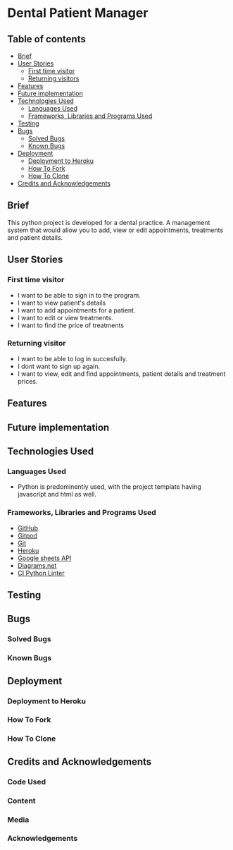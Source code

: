 # Dental Patient Manager

## Table of contents
  - [Brief](#brief)
  - [User Stories](#user-stories)
    - [First time visitor](#first-time-visitor)
    - [Returning visitors](#returning-visitors)
  - [Features](#features)
  - [Future implementation](#features-left-to-implement)
  - [Technologies Used](#technology-used)
    - [Languages Used](langues-used)
    - [Frameworks, Libraries and Programs Used](#frameworks,-libraries-and-programs-used)
  - [Testing](#testing)
  - [Bugs](#bugs)
    - [Solved Bugs](#solved-bugs)
    - [Known Bugs](#known-bugs)
  - [Deployment](#deployment)
    - [Deployment to Heroku](#deployment-to-heroku)
    - [How To Fork](#how-to-fork)
    - [How To Clone](#how-to-clone)
  - [Credits and Acknowledgements](#credits-and-acknowledgements)
## Brief 

This python project is developed for a dental practice. A management system that would allow you to add, view or edit  appointments, treatments and patient details. 

## User Stories 

### First time visitor
* I want to be able to sign in to the program.
* I want to view patient's details 
* I want to add appointments for a patient.
* I want to edit or view treatments. 
* I want to find the price of treatments 

### Returning visitor
* I want to be able to log in succesfully. 
* I dont want to sign up again. 
* I want to view, edit and find appointments, patient details and treatment prices. 

## Features

## Future implementation 

## Technologies Used
### Languages Used

* Python is predominently used, with the project template having javascript and html as well. 
### Frameworks, Libraries and Programs Used

* [GitHub](https://github.com/)
* [Gitpod](https://gitpod.io/workspaces)
* [Git](https://git-scm.com/)
* [Heroku](https://heroku.com)
* [Google sheets API](https://developers.google.com/sheets/api)
* [Diagrams.net](https://diagram.net)
* [CI Python Linter](https://pep8ci.herokuapp.com/)
## Testing

## Bugs 
### Solved Bugs
### Known Bugs

## Deployment 
### Deployment to Heroku
### How To Fork
### How To Clone

## Credits and Acknowledgements

### Code Used
### Content 
### Media
### Acknowledgements
